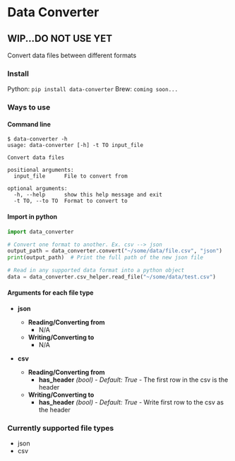 # Data Converter

## WIP...DO NOT USE YET

Convert data files between different formats


### Install
Python: `pip install data-converter`
Brew: `coming soon...`


### Ways to use

#### Command line
```
$ data-converter -h
usage: data-converter [-h] -t TO input_file

Convert data files

positional arguments:
  input_file      File to convert from

optional arguments:
  -h, --help      show this help message and exit
  -t TO, --to TO  Format to convert to
```

#### Import in python
```python
import data_converter

# Convert one format to another. Ex. csv --> json
output_path = data_converter.convert("~/some/data/file.csv", "json")
print(output_path)  # Print the full path of the new json file

# Read in any supported data format into a python object
data = data_converter.csv_helper.read_file("~/some/data/test.csv")
```

#### Arguments for each file type
- **json**
    - **Reading/Converting from**
        - N/A
    - **Writing/Converting to**
        - N/A

- **csv**
    - **Reading/Converting from**
        - **has_header** _(bool)_ - _Default: True_ - The first row in the csv is the header
    - **Writing/Converting to**
        - **has_header** _(bool)_ - _Default: True_ - Write first row to the csv as the header

### Currently supported file types
- json
- csv
